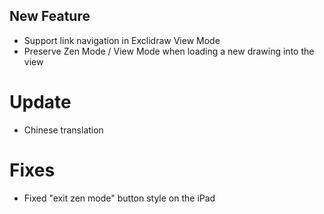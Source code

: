 ## New Feature
- Support link navigation in Exclidraw View Mode
- Preserve Zen Mode / View Mode when loading a new drawing into the view

# Update
- Chinese translation

# Fixes
- Fixed "exit zen mode" button style on the iPad